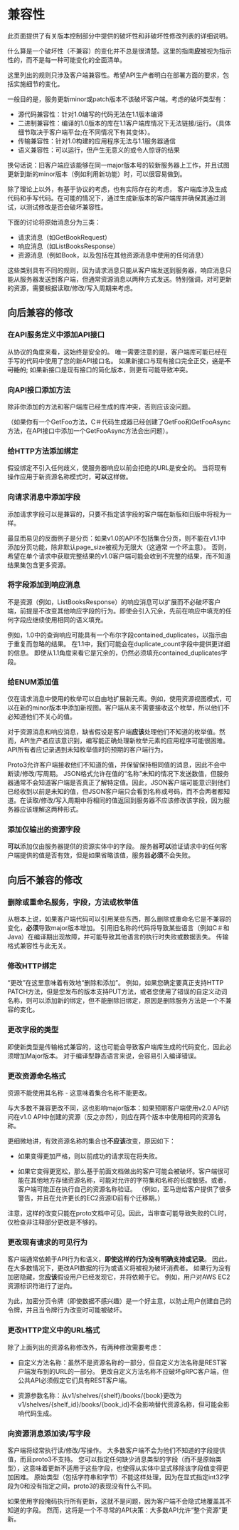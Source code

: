 # 兼容性

此页面提供了有关版本控制部分中提供的破坏性和非破坏性修改列表的详细说明。

什么算是一个破坏性（不兼容）的变化并不总是很清楚。这里的指南**应**被视为指示性的，而不是每一种可能变化的全面清单。

这里列出的规则只涉及客户端兼容性。希望API生产者明白在部署方面的要求，包括实施细节的变化。

一般目的是，服务更新minor或patch版本不该破坏客户端。考虑的破坏类型有：

* 源代码兼容性：针对1.0编写的代码无法在1.1版本编译
* 二进制兼容性：编译的1.0版本的库在1.1客户端库情况下无法链接/运行。（具体细节取决于客户端平台;在不同情况下有其变体）。
* 传输兼容性：针对1.0构建的应用程序无法与1.1服务器通信
* 语义兼容性：可以运行，但产生无意义的或令人惊讶的结果

换句话说：旧客户端应该能够在同一major版本号的较新服务器上工作，并且试图更新到新的minor版本（例如利用新功能）时，可以很容易做到。

除了理论上以外，有基于协议的考虑，也有实际存在的考虑， 客户端库涉及生成代码和手写代码。在可能的情况下，通过生成新版本的客户端库并确保其通过测试，以测试修改是否会破坏兼容性。

下面的讨论将原始消息分为三类：

* 请求消息（如GetBookRequest）
* 响应消息（如ListBooksResponse）
* 资源消息（例如Book，以及包括在其他资源消息中使用的任何消息）

这些类别具有不同的规则，因为请求消息只能从客户端发送到服务器，响应消息只能从服务器发送到客户端，但通常资源消息以两种方式发送。特别强调，对可更新的资源，需要根据读取/修改/写入周期来考虑。

## 向后兼容的修改

### 在API服务定义中添加API接口

从协议的角度来看，这始终是安全的。 唯一需要注意的是，客户端库可能已经在手写的代码中使用了您的新API接口名。 如果新接口与现有接口完全正交，~~这是不可能的~~; 如果新接口是现有接口的简化版本，则更有可能导致冲突。

### 向API接口添加方法

除非你添加的方法和客户端库已经生成的库冲突，否则应该没问题。

（如果你有一个GetFoo方法，C＃代码生成器已经创建了GetFoo和GetFooAsync方法，在API接口中添加一个GetFooAsync方法会出问题）。

### 给HTTP方法添加绑定

假设绑定不引入任何歧义，使服务器响应以前会拒绝的URL是安全的。 当将现有操作应用于新资源名称模式时，**可以**这样做。

### 向请求消息中添加字段

添加请求字段可以是兼容的，只要不指定该字段的客户端在新版和旧版中将视为一样。

最显而易见的反面例子是分页：如果v1.0的API不包括集合分页，则不能在v1.1中添加分页功能，除非默认page_size被视为无限大（这通常 一个坏主意）。 否则，希望在单个请求中获取完整结果的v1.0客户端可能会收到不完整的结果，而不知道结果集包含更多资源。

### 将字段添加到响应消息

不是资源（例如，ListBooksResponse）的响应消息可以扩展而不必破坏客户端，前提是不改变其他响应字段的行为。即使会引入冗余，先前在响应中填充的任何字段应继续使用相同的语义填充。

例如，1.0中的查询响应可能具有一个布尔字段contained_duplicates，以指示由于重复而忽略的结果。 在1.1中，我们可能会在duplicate_count字段中提供更详细的信息。 即使从1.1角度来看它是冗余的，仍然必须填充contained_duplicates字段。

### 给ENUM添加值

仅在请求消息中使用的枚举可以自由地扩展新元素。例如，使用资源视图模式，可以在新的minor版本中添加新视图。客户端从来不需要接收这个枚举，所以他们不必知道他们不关心的值。

对于资源消息和响应消息，缺省假设是客户端**应该**处理他们不知道的枚举值。然而，API生产者应该意识到，编写能正确处理新枚举元素的应用程序可能很困难。 API所有者应记录遇到未知枚举值时的预期的客户端行为。

Proto3允许客户端接收他们不知道的值，并保留保持相同值的消息，因此不会中断读/修改/写周期。 JSON格式允许在值的“名称”未知的情况下发送数值，但服务器通常不会知道客户端是否真正了解特定值。因此，JSON客户端可能意识到他们已经收到以前是未知的值，但JSON客户端只会看到名称或号码，而不会两者都知道。在读取/修改/写入周期中将相同的值返回到服务器不应该修改该字段，因为服务器应该理解这两种形式。

### 添加仅输出的资源字段

**可以**添加仅由服务器提供的资源实体中的字段。 服务器**可以**验证请求中的任何客户端提供的值是否有效，但是如果省略该值，服务器**必须**不会失败。

## 向后不兼容的修改

### 删除或重命名服务，字段，方法或枚举值

从根本上说，如果客户端代码可以引用某些东西，那么删除或重命名它是不兼容的变化，**必须**导致major版本增加。 引用旧名称的代码将导致某些语言（例如C＃和Java）在编译期出现故障，并可能导致其他语言的执行时失败或数据丢失。 传输格式兼容性与此无关。

### 修改HTTP绑定

“更改”在这里意味着有效地“删除和添加”。 例如，如果您确定要真正支持HTTP PATCH方法，但是您发布的版本支持PUT方法，或者您使用了错误的自定义动词名称，则可以添加新的绑定，但不能删除旧绑定，原因是删除服务方法是一个不兼容的变化。

### 更改字段的类型

即使新类型是传输格式兼容的，这也可能会导致客户端库生成的代码变化，因此必须增加Major版本。 对于编译型静态语言来说，会容易引入编译错误。

### 更改资源命名格式

资源不能使用其名称 - 这意味着集合名称不能更改。

与大多数不兼容更改不同，这也影响major版本：如果预期客户端使用v2.0 API访问在v1.0 API中创建的资源（反之亦然），则应在两个版本中使用相同的资源名称。

更细微地讲，有效资源名称的集合也**不应该**改变，原因如下：

* 如果变得更加严格，则以前成功的请求现在将失败。

* 如果它变得更宽松，那么基于前面文档做出的客户可能会被破坏。客户端很可能在其他地方存储资源名称，可能对允许的字符集和名称的长度敏感。或者，客户端可能正在执行自己的资源名称验证。 （例如，亚马逊给客户提供了很多警告，并且在允许更长的EC2资源ID前有个迁移期。）

注意，这样的改变只能在proto文档中可见。因此，当审查可能导致失败的CL时，仅检查非注释部分更改是不够的。

### 更改现有请求的可见行为

客户端通常依赖于API行为和语义，**即使这样的行为没有明确支持或记录**。 因此，在大多数情况下，更改API数据的行为或语义将被视为破坏消费者。 如果行为没有加密隐藏，您**应该**假设用户已经发现它，并将依赖于它。 例如，用户对AWS EC2资源标识符进行了逆向。

为此，加密分页令牌（即使数据不感兴趣）是一个好主意，以防止用户创建自己的令牌，并且当令牌行为改变时可能被破坏。

### 更改HTTP定义中的URL格式

除了上面列出的资源名称修改外，有两种修改需要考虑：

* 自定义方法名称：虽然不是资源名称的一部分，但自定义方法名称是REST客户端发布到的URL的一部分。 更改自定义方法名称不应破坏gRPC客户端，但公共API必须假定它们具有REST客户端。

* 资源参数名称：从v1/shelves/{shelf}/books/{book}更改为v1/shelves/{shelf_id}/books/{book_id}不会影响替代资源名称，但可能会影响代码生成。

### 向资源消息添加读/写字段

客户端将经常执行读/修改/写操作。 大多数客户端不会为他们不知道的字段提供值，而且proto3不支持。 您可以指定任何缺少消息类型的字段（而不是原始类型），这意味着更新不适用于这些字段，也使得从实体中显式移除该字段值变得更加困难。 原始类型（包括字符串和字节）不能这样处理，因为在显式指定int32字段为0和没有指定之间，proto3的表现没有什么不同。

如果使用字段掩码执行所有更新，这就不是问题，因为客户端不会隐式地覆盖其不知道的字段。 然而，这将是一个不寻常的API决策：大多数API允许“整个资源”更新。


